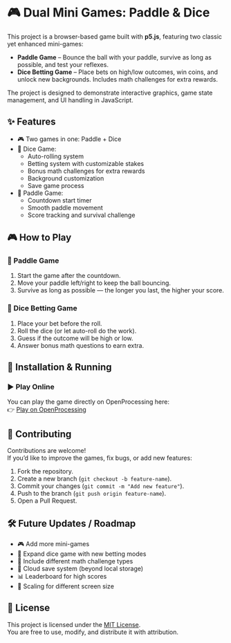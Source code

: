 # 🎮 Dual Mini Games: Paddle & Dice

This project is a browser-based game built with **p5.js**, featuring two classic yet enhanced mini-games:  
- **Paddle Game** – Bounce the ball with your paddle, survive as long as possible, and test your reflexes.  
- **Dice Betting Game** – Place bets on high/low outcomes, win coins, and unlock new backgrounds. Includes math challenges for extra rewards.  

The project is designed to demonstrate interactive graphics, game state management, and UI handling in JavaScript.

## ✨ Features
- 🎮 Two games in one: Paddle + Dice  
- 🎲 Dice Game:
  - Auto-rolling system  
  - Betting system with customizable stakes  
  - Bonus math challenges for extra rewards  
  - Background customization
  - Save game process
- 🏓 Paddle Game:
  - Countdown start timer  
  - Smooth paddle movement  
  - Score tracking and survival challenge  

## 🎮 How to Play

### 🏓 Paddle Game
1. Start the game after the countdown.  
2. Move your paddle left/right to keep the ball bouncing.  
3. Survive as long as possible — the longer you last, the higher your score.  

### 🎲 Dice Betting Game
1. Place your bet before the roll.  
2. Roll the dice (or let auto-roll do the work).  
3. Guess if the outcome will be high or low.  
4. Answer bonus math questions to earn extra.  

## 🚀 Installation & Running

### ▶️ Play Online
You can play the game directly on OpenProcessing here:  
👉 [Play on OpenProcessing](https://openprocessing.org/sketch/2731246)  

## 🤝 Contributing
Contributions are welcome!  
If you’d like to improve the games, fix bugs, or add new features:
1. Fork the repository.  
2. Create a new branch (`git checkout -b feature-name`).  
3. Commit your changes (`git commit -m "Add new feature"`).  
4. Push to the branch (`git push origin feature-name`).  
5. Open a Pull Request.  

## 🛠️ Future Updates / Roadmap
- 🎮 Add more mini-games  
- 🎲 Expand dice game with new betting modes  
- 🧮 Include different math challenge types  
- 💾 Cloud save system (beyond local storage)  
- 📊 Leaderboard for high scores
- 📐 Scaling for different screen size

## 📜 License
This project is licensed under the [MIT License](LICENSE).  
You are free to use, modify, and distribute it with attribution.
